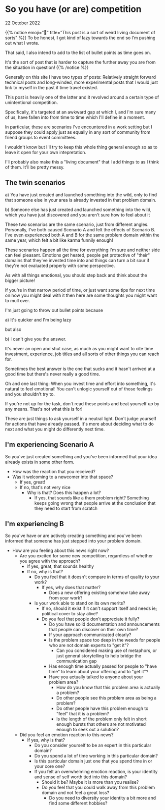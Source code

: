 # So you have (or are) competition
22 October 2022

{{% notice emoji=&#34;🧪&#34; title=&#34;This post is a sort of weird living document of sorts&#34; %}}
To be honest, I got kind of lazy towards the end so I&#39;m pushing out what I wrote.

That said, I also intend to add to the list of bullet points as time goes on.

It&#39;s the sort of post that is harder to capture the further away you are from the situation in question!
{{% /notice %}}

Generally on this site I have two types of posts: Relatively straight forward technical posts and long-winded, more experimental posts that I would just link to myself in the past if time travel existed.

This post is heavily one of the latter and it revolved around a certain type of unintentional competition.

Specifically, it&#39;s targeted at an awkward gap at which I, and I&#39;m sure many of us, have fallen into from time to time which I&#39;ll define in a moment.

In particular, these are scenarios I&#39;ve encountered in a work setting but I suppose they could apply just as equally in any sort of community from friend groups to event committees.

I wouldn&#39;t know but I&#39;ll try to keep this whole thing general enough so as to leave it open for your own intepretation.

I&#39;ll probably also make this a &#34;living document&#34; that I add things to as I think of them. It&#39;ll be pretty messy.

## The twin scenarios

a) You have just created and launched something into the wild, only to find that someone else in your area is already invested in that problem domain.

b) Someone else has just created and launched something into the wild, which you have just discovered and you aren&#39;t sure how to feel about it

These two scenarios are the same scenario, just from different angles. Personally, I&#39;ve both caused Scenario A and felt the effects of Scenario B. I&#39;ve even experienced both A and B for the same problem domain within the same year, which felt a bit like karma funnily enough!

These scenarios happen all the time for everything I&#39;m sure and neither side can feel pleasant. Emotions get heated, people get protective of &#34;their&#34; domains that they&#39;ve invested time into and things can turn a bit sour if they&#39;re not evaluated properly with some perspective.

As with all things emotional, you should step back and think about the bigger picture!

If you&#39;re in that narrow period of time, or just want some tips for next time on how you might deal with it then here are some thoughts you might want to mull over.

I&#39;m just going to throw out bullet points because

a) It&#39;s quicker and I&#39;m being lazy

but also

b) I can&#39;t give you the answer.

It&#39;s never an open and shut case, as much as you might want to cite time investment, experience, job titles and all sorts of other things you can reach for.

Sometimes the best answer is the one that sucks and it hasn&#39;t arrived at a good time but there&#39;s never really a good time.

Oh and one last thing: When you invest time and effort into something, it&#39;s natural to feel emotional! You can&#39;t unlogic yourself out of those feelings and you shouldn&#39;t try to.

If you&#39;re not up for the task, don&#39;t read these points and beat yourself up by any means. That&#39;s not what this is for!

These are just things to ask yourself in a neutral light. Don&#39;t judge yourself for actions that have already passed. It&#39;s more about deciding what to do next and what you might do differently next time.

## I&#39;m experiencing Scenario A

So you&#39;ve just created something and you&#39;ve been informed that your idea already exists in some other form.

- How was the reaction that you received?
- Was it welcoming to a newcomer into that space?
    - If yes, great!
    - If no, that&#39;s not very nice
        - Why is that? Does this happen a lot?
            - If yes, that sounds like a them problem right? Something keeps going wrong that people arrive at the conclusion that they need to start from scratch

## I&#39;m experiencing B

So you&#39;ve have or are actively creating something and you&#39;ve been informed that someone has just stepped into your problem domain.

- How are you feeling about this news right now?
    - Are you excited for some new competition, regardless of whether you agree with the approach?
        - If yes, great, that sounds healthy
        - If no, why is that?
            - Do you feel that it doesn&#39;t compare in terms of quality to your work?
                - If yes, why does that matter?
                    - Does a new offering existing somehow take away from your work?
            - Is your work able to stand on its own merits?
                - If no, should it exist if it can&#39;t support itself and needs ie; political cover to stay alive?
                - Do you feel that people don&#39;t appreciate it fully?
                    - Do you have solid documentation and announcements that people can discover on their own time?
                    - If your approach communicated clearly?
                    - Is the problem space too deep in the weeds for people who are not domain experts to &#34;get it&#34;?
                        - Can you considered making use of metaphors, or just general storytelling to help bridge the communication gap
                    - Has enough time actually passed for people to &#34;have time&#34; to learn about your offering and to &#34;get it&#34;?
                    - Have you actually talked to anyone about your problem area?
                        - How do you know that this problem area is actually a problem?
                        - Do other people see this problem area as being a problem?
                        - Do other people have this problem enough to &#34;feel&#34; that it is a problem?
                        - Is the length of the problem only felt in short enough bursts that others are not motivated enough to seek out a solution?
    - Did you feel an emotion reaction to this news?
        - If yes, why is that?
            - Do you consider yourself to be an expert in this particular domain?
            - Do you spend a lot of time working in this particular domain?
            - Is this particular domain just one that you spend time in or your core one?
            - If you felt an overwhelming emotion reaction, is your identity and sense of self worth tied into this domain?
                - Should it be? Maybe it is more than you realise?
                - Do you feel that you could walk away from this problem domain and not feel a great loss?
                    - Do you need to diversity your identity a bit more and find some different hobbies?